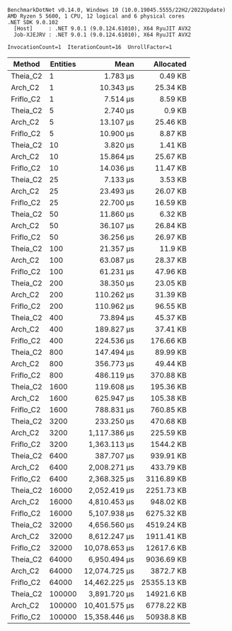 ```

BenchmarkDotNet v0.14.0, Windows 10 (10.0.19045.5555/22H2/2022Update)
AMD Ryzen 5 5600, 1 CPU, 12 logical and 6 physical cores
.NET SDK 9.0.102
  [Host]     : .NET 9.0.1 (9.0.124.61010), X64 RyuJIT AVX2
  Job-XJEJRV : .NET 9.0.1 (9.0.124.61010), X64 RyuJIT AVX2

InvocationCount=1  IterationCount=16  UnrollFactor=1  

```
| Method    | Entities | Mean          | Allocated   |
|---------- |--------- |--------------:|------------:|
| Theia_C2  | 1        |      1.783 μs |     0.49 KB |
| Arch_C2   | 1        |     10.343 μs |    25.34 KB |
| Friflo_C2 | 1        |      7.514 μs |     8.59 KB |
| Theia_C2  | 5        |      2.740 μs |      0.9 KB |
| Arch_C2   | 5        |     13.107 μs |    25.46 KB |
| Friflo_C2 | 5        |     10.900 μs |     8.87 KB |
| Theia_C2  | 10       |      3.820 μs |     1.41 KB |
| Arch_C2   | 10       |     15.864 μs |    25.67 KB |
| Friflo_C2 | 10       |     14.036 μs |    11.47 KB |
| Theia_C2  | 25       |      7.133 μs |     3.53 KB |
| Arch_C2   | 25       |     23.493 μs |    26.07 KB |
| Friflo_C2 | 25       |     22.700 μs |    16.59 KB |
| Theia_C2  | 50       |     11.860 μs |     6.32 KB |
| Arch_C2   | 50       |     36.107 μs |    26.84 KB |
| Friflo_C2 | 50       |     36.256 μs |    26.97 KB |
| Theia_C2  | 100      |     21.357 μs |     11.9 KB |
| Arch_C2   | 100      |     63.087 μs |    28.37 KB |
| Friflo_C2 | 100      |     61.231 μs |    47.96 KB |
| Theia_C2  | 200      |     38.350 μs |    23.05 KB |
| Arch_C2   | 200      |    110.262 μs |    31.39 KB |
| Friflo_C2 | 200      |    110.962 μs |    96.55 KB |
| Theia_C2  | 400      |     73.894 μs |    45.37 KB |
| Arch_C2   | 400      |    189.827 μs |    37.41 KB |
| Friflo_C2 | 400      |    224.536 μs |   176.66 KB |
| Theia_C2  | 800      |    147.494 μs |    89.99 KB |
| Arch_C2   | 800      |    356.773 μs |    49.44 KB |
| Friflo_C2 | 800      |    486.119 μs |   370.88 KB |
| Theia_C2  | 1600     |    119.608 μs |   195.36 KB |
| Arch_C2   | 1600     |    625.947 μs |   105.38 KB |
| Friflo_C2 | 1600     |    788.831 μs |   760.85 KB |
| Theia_C2  | 3200     |    233.250 μs |   470.68 KB |
| Arch_C2   | 3200     |  1,117.386 μs |   225.59 KB |
| Friflo_C2 | 3200     |  1,363.113 μs |   1544.2 KB |
| Theia_C2  | 6400     |    387.707 μs |   939.91 KB |
| Arch_C2   | 6400     |  2,008.271 μs |   433.79 KB |
| Friflo_C2 | 6400     |  2,368.325 μs |  3116.89 KB |
| Theia_C2  | 16000    |  2,052.419 μs |  2251.73 KB |
| Arch_C2   | 16000    |  4,810.453 μs |   948.02 KB |
| Friflo_C2 | 16000    |  5,107.938 μs |  6275.32 KB |
| Theia_C2  | 32000    |  4,656.560 μs |  4519.24 KB |
| Arch_C2   | 32000    |  8,612.247 μs |  1911.41 KB |
| Friflo_C2 | 32000    | 10,078.653 μs |  12617.6 KB |
| Theia_C2  | 64000    |  6,950.494 μs |  9036.69 KB |
| Arch_C2   | 64000    | 12,074.725 μs |   3872.7 KB |
| Friflo_C2 | 64000    | 14,462.225 μs | 25355.13 KB |
| Theia_C2  | 100000   |  3,891.720 μs |  14921.6 KB |
| Arch_C2   | 100000   | 10,401.575 μs |  6778.22 KB |
| Friflo_C2 | 100000   | 15,358.446 μs |  50938.8 KB |
